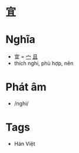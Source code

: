 # 宜

# Nghĩa
* 宜 = [宀](宀.md) [且](且.md)
* thích nghi, phù hợp, nên

# Phát âm
* /nghi/

# Tags
* Hán Việt

